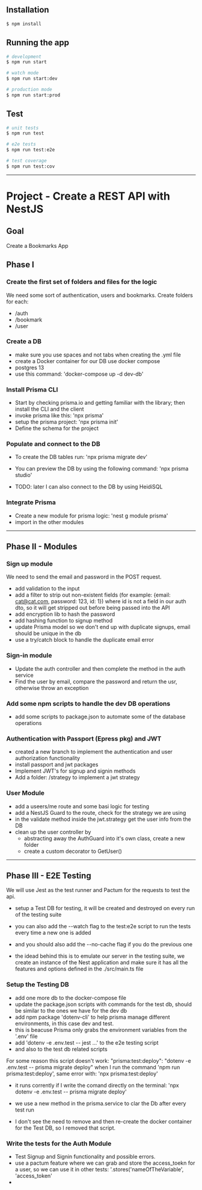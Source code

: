 ## Installation

```bash
$ npm install
```

## Running the app

```bash
# development
$ npm run start

# watch mode
$ npm run start:dev

# production mode
$ npm run start:prod
```

## Test

```bash
# unit tests
$ npm run test

# e2e tests
$ npm run test:e2e

# test coverage
$ npm run test:cov
```

****************************************************************************************************************************************************************

# Project - Create a REST API with NestJS

## Goal

Create a Bookmarks App

## Phase I

### Create the first set of folders and files for the logic

We need some sort of authentication, users and bookmarks. Create folders for each:
  - /auth
  - /bookmark
  - /user

### Create a DB

- make sure you use spaces and not tabs when creating the .yml file
- create a Docker container for our DB use docker compose
- postgres 13
- use this command: 'docker-compose up -d dev-db'

### Install Prisma CLI

- Start by checking prisma.io and getting familiar with the library; then install the CLI and the client
- invoke prisma like this: 'npx prisma'
- setup the prisma project: 'npx prisma init'
- Define the schema for the project

### Populate and connect to the DB

- To create the DB tables run: 'npx prisma migrate dev'
- You can preview the DB by using the following command: 'npx prisma studio'

- TODO: later I can also connect to the DB by using HeidiSQL

### Integrate Prisma

- Create a new module for prisma logic: 'nest g module prisma'
- import in the other modules

***************************************************************************************************************

## Phase II - Modules

### Sign up module 

We need to send the email and password in the POST request.

- add validation to the input
- add a filter to strip out non-existent fields (for example: {email: cat@cat.com, password: 123, id: 1}) where id is not a field in our auth dto, so it will get stripped out before being passed into the API
- add encryption lib to hash the password
- add hashing function to signup method
- update Prisma model so we don't end up with duplicate signups, email should be unique in the db
- use a try/catch block to handle the duplicate email error

### Sign-in module

- Update the auth controller and then complete the method in the auth service
- Find the user by email, compare the password and return the usr, otherwise throw an exception

### Add some npm scripts to handle the dev DB operations

- add some scripts to package.json to automate some of the database operations

### Authentication with Passport (Epress pkg) and JWT

- created a new branch to implement the authentication and user authorization functionality
- install passport and jwt packages
- Implement JWT's for signup and signin methods
- Add a folder: /strategy to implement a jwt strategy

### User Module

- add a useers/me route and some basi logic for testing
- add a NestJS Guard to the route, check for the strategy we are using
- in the validate method inside the jwt.strategy get the user info from the DB
- clean up the user controller by
  - abstracting away the AuthGuard into it's own class, create a new folder 
  - create a custom decorator to GetUser()

*************************************************************************************************************

## Phase III - E2E Testing

We will use Jest as the test runner and Pactum for the requests to test the api.

- setup a Test DB for testing, it will be created and destroyed on every run of the testing suite
- you can also add the --watch flag to the test:e2e script to run the tests every time a new one is added
- and you should also add the --no-cache flag if you do the previous one

- the idead behind this is to emulate our server in the testing suite, we create an instance of the Nest application and make sure it has all the features and options defined in the ./src/main.ts file

### Setup the Testing DB

- add one more db to the docker-compose file
- update the package.json scripts with commands for the test db, should be similar to the ones we have for the dev db
- add npm package 'dotenv-cli' to help prisma manage different environments, in this case dev and test.
- this is beacuse Prisma only grabs the environment variables from the '.env' file
- add 'dotenv -e .env.test -- jest ...' to the e2e testing script
- and also to the test db related scripts

For some reason this script doesn't work: "prisma:test:deploy": "dotenv -e .env.test -- prisma migrate deploy" when I run the command 'npm run prisma:test:deploy', same error with: 'npx prisma:test:deploy'
  - it runs corrently if I write the comand directly on the terminal: 'npx dotenv -e .env.test -- prisma migrate deploy'

- we use a new method in the prisma.service to clar the Db after every test run

- I don't see the need to remove and then re-create the docker container for the Test DB, so I removed that script.


### Write the tests for the Auth Module

- Test Signup and Signin functionality and possible errors.
- use a pactum feature where we can grab and store the access_toekn for a user, so we can use it in other tests: '.stores('nameOfTheVariable', 'access_token'
- 